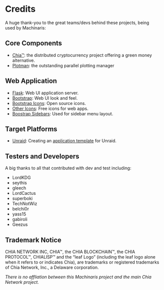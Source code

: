 
# Credits

A huge thank-you to the great teams/devs behind these projects, being used by Machinaris:

## Core Components
* [Chia™](https://www.chia.net/): the distributed cryptocurrency project offering a green money alternative. 
* [Plotman](https://github.com/ericaltendorf/plotman): the outstanding parallel plotting manager

## Web Application
* [Flask](https://flask.palletsprojects.com/en/2.0.x/): Web UI application server.
* [Bootstrap](https://getbootstrap.com/): Web UI look and feel.
* [Bootstrap Icons](https://icons.getbootstrap.com/): Open source icons.
* [Other Icons](https://www.shareicon.net/gardening-garden-flower-petals-nature-flowers-712891): Free icons for web apps.
* [Boostrap Sidebars](https://dev.to/codeply/bootstrap-5-sidebar-examples-38pb): Used for sidebar menu layout.

## Target Platforms
* [Unraid](https://selfhosters.net/docker/templating/templating/): Creating an [application template](https://github.com/guydavis/machinaris-unraid) for Unraid.

## Testers and Developers

A big thanks to all that contributed with dev and test including:
* LordKDG
* seythis
* gleech
* LordCactus
* superboki
* TechNotWiz
* belchi0r
* yass15
* gabiroli
* Geezus

## Trademark Notice
CHIA NETWORK INC, CHIA™, the CHIA BLOCKCHAIN™, the CHIA PROTOCOL™, CHIALISP™ and the “leaf Logo” (including the leaf logo alone when it refers to or indicates Chia), are trademarks or registered trademarks of Chia Network, Inc., a Delaware corporation.  

*There is no affliation between this Machinaris project and the main Chia Network project.*